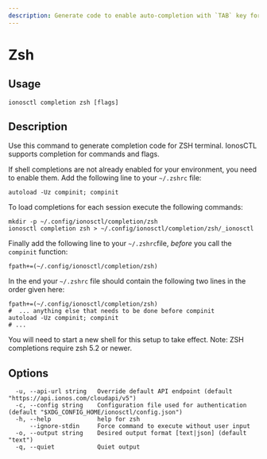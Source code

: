 ```yaml
---
description: Generate code to enable auto-completion with `TAB` key for ZSH terminal
---
```


# Zsh

## Usage

```text
ionosctl completion zsh [flags]
```

## Description

Use this command to generate completion code for ZSH terminal. IonosCTL supports completion for commands and flags.

If shell completions are not already enabled for your environment, you need to enable them. Add the following line to your `~/.zshrc` file:

```text
autoload -Uz compinit; compinit
```

To load completions for each session execute the following commands:

```text
mkdir -p ~/.config/ionosctl/completion/zsh
ionosctl completion zsh > ~/.config/ionosctl/completion/zsh/_ionosctl
```

Finally add the following line to your `~/.zshrc`file, _before_ you call the `compinit` function:

```text
fpath+=(~/.config/ionosctl/completion/zsh)
```

In the end your `~/.zshrc` file should contain the following two lines in the order given here:

```text
fpath+=(~/.config/ionosctl/completion/zsh)
#  ... anything else that needs to be done before compinit
autoload -Uz compinit; compinit
# ...
```

You will need to start a new shell for this setup to take effect. Note: ZSH completions require zsh 5.2 or newer.

## Options

```text
  -u, --api-url string   Override default API endpoint (default "https://api.ionos.com/cloudapi/v5")
  -c, --config string    Configuration file used for authentication (default "$XDG_CONFIG_HOME/ionosctl/config.json")
  -h, --help             help for zsh
      --ignore-stdin     Force command to execute without user input
  -o, --output string    Desired output format [text|json] (default "text")
  -q, --quiet            Quiet output
```

